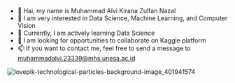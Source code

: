 - 👋 Hai, my name is Muhammad Alvi Kirana Zulfan Nazal
- 👀 I am very interested in Data Science, Machine Learning, and Computer Vision
- 🌱 Currently, I am actively learning Data Science
- 💞️ I am looking for opportunities to collaborate on Kaggle platform
- 📫 If you want to contact me, feel free to send a message to muhammadalvi.23339@mhs.unesa.ac.id

  


![lovepik-technological-particles-background-image_401941574](https://github.com/Alvi399/Alvi399/assets/143760371/04066e33-d02b-4fbc-99a0-97473f62efc8)
